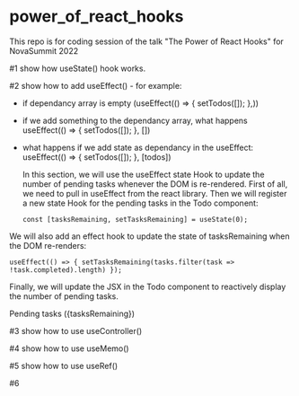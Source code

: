 # power_of_react_hooks

This repo is for coding session of the talk "The Power of React Hooks" for NovaSummit 2022

#1
show how useState() hook works.

#2
show how to add useEffect() - for example:

- if dependancy array is empty
  (useEffect(() => {
  setTodos([]);
  },))
- if we add something to the dependancy array, what happens
  useEffect(() => {
  setTodos([]);
  }, [])
- what happens if we add state as dependancy in the useEffect:
  useEffect(() => {
  setTodos([]);
  }, [todos])

  In this section, we will use the useEffect state Hook to update the number of pending tasks whenever the DOM is re-rendered.
  First of all, we need to pull in useEffect from the react library.
  Then we will register a new state Hook for the pending tasks in the Todo component:

      const [tasksRemaining, setTasksRemaining] = useState(0);

We will also add an effect hook to update the state of tasksRemaining when the DOM re-renders:

    useEffect(() => { setTasksRemaining(tasks.filter(task => !task.completed).length) });

Finally, we will update the JSX in the Todo component to reactively display the number of pending tasks.

<div className="header">Pending tasks ({tasksRemaining})</div>

#3
show how to use useController()

#4
show how to use useMemo()

#5
show how to use useRef()

#6
